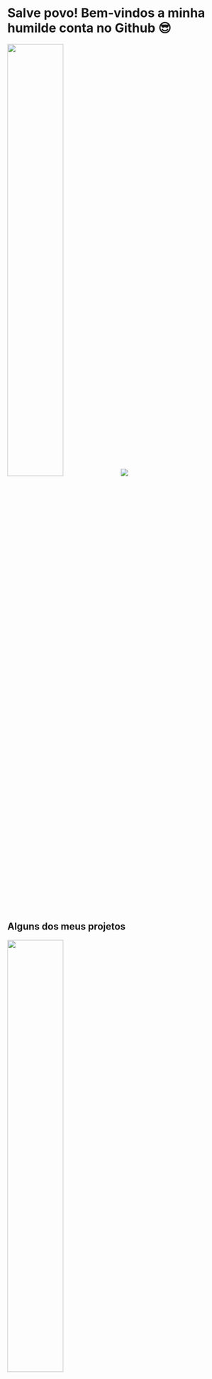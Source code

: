 # Salve povo! Bem-vindos a minha humilde conta no Github 😎

<div>
 <img height="50%" src="https://my-stats-one.vercel.app/api?username=encinecarlos&count_private=true&custom_title=Atividade&show_icons=true&theme=blueberry">
 <img src="https://my-stats-one.vercel.app/pi/top-langs?username=encinecarlos">
</duv>
 

## Alguns dos meus projetos
  <div>
    <img height="50%" src="https://my-stats-one.vercel.app/api/pin?username=encinecarlos&repo=avanade-SubTCSE-projeto&theme=blueberry">
    <img height="50%" src="https://my-stats-one.vercel.app/api/pin?username=encinecarlos&repo=WeatherToEmail&theme=blueberry">
  </div>  
